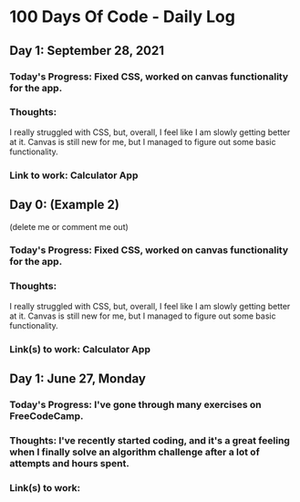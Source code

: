 # 100 Days Of Code - Daily Log

## Day 1: September 28, 2021

### Today's Progress: Fixed CSS, worked on canvas functionality for the app.

### Thoughts: 
I really struggled with CSS, but, overall, I feel like I am slowly getting better at it. Canvas is still new for me, but I managed to figure out some basic functionality.

### Link to work: Calculator App

## Day 0:  (Example 2)

(delete me or comment me out)

### Today's Progress: Fixed CSS, worked on canvas functionality for the app.

### Thoughts:
I really struggled with CSS, but, overall, I feel like I am slowly getting better at it. Canvas is still new for me, but I managed to figure out some basic functionality.

### Link(s) to work: Calculator App

## Day 1: June 27, Monday

### Today's Progress: I've gone through many exercises on FreeCodeCamp.

### Thoughts: I've recently started coding, and it's a great feeling when I finally solve an algorithm challenge after a lot of attempts and hours spent.

### Link(s) to work:
